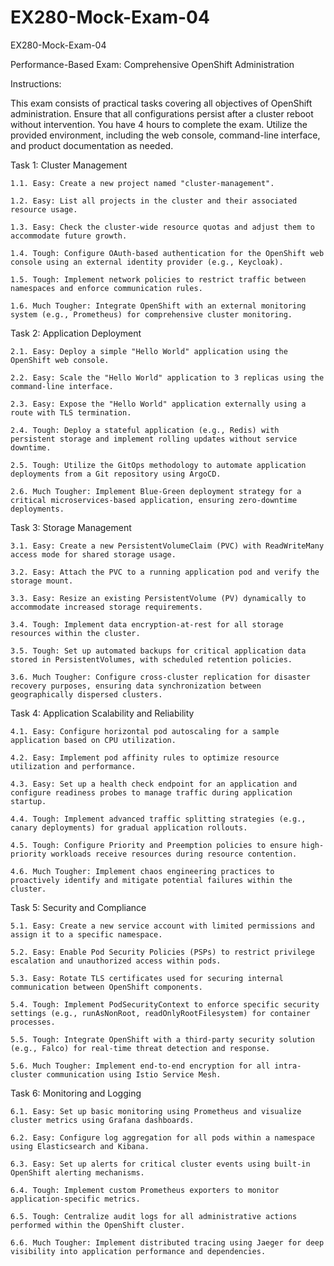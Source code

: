 # EX280-Mock-Exam-04
EX280-Mock-Exam-04

Performance-Based Exam: Comprehensive OpenShift Administration

Instructions:

This exam consists of practical tasks covering all objectives of OpenShift administration.
Ensure that all configurations persist after a cluster reboot without intervention.
You have 4 hours to complete the exam.
Utilize the provided environment, including the web console, command-line interface, and product documentation as needed.

Task 1: Cluster Management

	1.1. Easy: Create a new project named "cluster-management".

	1.2. Easy: List all projects in the cluster and their associated resource usage.

	1.3. Easy: Check the cluster-wide resource quotas and adjust them to accommodate future growth.

	1.4. Tough: Configure OAuth-based authentication for the OpenShift web console using an external identity provider (e.g., Keycloak).

	1.5. Tough: Implement network policies to restrict traffic between namespaces and enforce communication rules.

	1.6. Much Tougher: Integrate OpenShift with an external monitoring system (e.g., Prometheus) for comprehensive cluster monitoring.

Task 2: Application Deployment

	2.1. Easy: Deploy a simple "Hello World" application using the OpenShift web console.

	2.2. Easy: Scale the "Hello World" application to 3 replicas using the command-line interface.

	2.3. Easy: Expose the "Hello World" application externally using a route with TLS termination.

	2.4. Tough: Deploy a stateful application (e.g., Redis) with persistent storage and implement rolling updates without service downtime.

	2.5. Tough: Utilize the GitOps methodology to automate application deployments from a Git repository using ArgoCD.

	2.6. Much Tougher: Implement Blue-Green deployment strategy for a critical microservices-based application, ensuring zero-downtime deployments.

Task 3: Storage Management

	3.1. Easy: Create a new PersistentVolumeClaim (PVC) with ReadWriteMany access mode for shared storage usage.

	3.2. Easy: Attach the PVC to a running application pod and verify the storage mount.

	3.3. Easy: Resize an existing PersistentVolume (PV) dynamically to accommodate increased storage requirements.

	3.4. Tough: Implement data encryption-at-rest for all storage resources within the cluster.

	3.5. Tough: Set up automated backups for critical application data stored in PersistentVolumes, with scheduled retention policies.

	3.6. Much Tougher: Configure cross-cluster replication for disaster recovery purposes, ensuring data synchronization between geographically dispersed clusters.

Task 4: Application Scalability and Reliability

	4.1. Easy: Configure horizontal pod autoscaling for a sample application based on CPU utilization.

	4.2. Easy: Implement pod affinity rules to optimize resource utilization and performance.

	4.3. Easy: Set up a health check endpoint for an application and configure readiness probes to manage traffic during application startup.

	4.4. Tough: Implement advanced traffic splitting strategies (e.g., canary deployments) for gradual application rollouts.

	4.5. Tough: Configure Priority and Preemption policies to ensure high-priority workloads receive resources during resource contention.

	4.6. Much Tougher: Implement chaos engineering practices to proactively identify and mitigate potential failures within the cluster.

Task 5: Security and Compliance

	5.1. Easy: Create a new service account with limited permissions and assign it to a specific namespace.

	5.2. Easy: Enable Pod Security Policies (PSPs) to restrict privilege escalation and unauthorized access within pods.

	5.3. Easy: Rotate TLS certificates used for securing internal communication between OpenShift components.

	5.4. Tough: Implement PodSecurityContext to enforce specific security settings (e.g., runAsNonRoot, readOnlyRootFilesystem) for container processes.

	5.5. Tough: Integrate OpenShift with a third-party security solution (e.g., Falco) for real-time threat detection and response.

	5.6. Much Tougher: Implement end-to-end encryption for all intra-cluster communication using Istio Service Mesh.

Task 6: Monitoring and Logging

	6.1. Easy: Set up basic monitoring using Prometheus and visualize cluster metrics using Grafana dashboards.

	6.2. Easy: Configure log aggregation for all pods within a namespace using Elasticsearch and Kibana.

	6.3. Easy: Set up alerts for critical cluster events using built-in OpenShift alerting mechanisms.

	6.4. Tough: Implement custom Prometheus exporters to monitor application-specific metrics.

	6.5. Tough: Centralize audit logs for all administrative actions performed within the OpenShift cluster.

	6.6. Much Tougher: Implement distributed tracing using Jaeger for deep visibility into application performance and dependencies.
